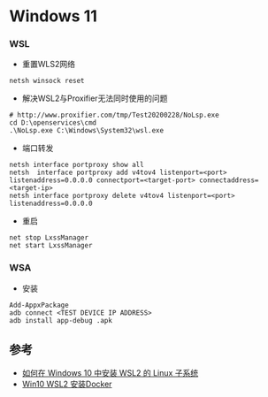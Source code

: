 # Windows 11

### WSL
- 重置WLS2网络
```
netsh winsock reset
```
- 解决WSL2与Proxifier无法同时使用的问题
```
# http://www.proxifier.com/tmp/Test20200228/NoLsp.exe
cd D:\openservices\cmd
.\NoLsp.exe C:\Windows\System32\wsl.exe
```
- 端口转发
```
netsh interface portproxy show all
netsh  interface portproxy add v4tov4 listenport=<port> listenaddress=0.0.0.0 connectport=<target-port> connectaddress=<target-ip>
netsh interface portproxy delete v4tov4 listenport=<port> listenaddress=0.0.0.0
```
- 重启
```
net stop LxssManager
net start LxssManager
```

### WSA
- 安装
```
Add-AppxPackage
adb connect <TEST DEVICE IP ADDRESS>
adb install app-debug .apk
```

## 参考
- [如何在 Windows 10 中安装 WSL2 的 Linux 子系统](https://blog.walterlv.com/post/how-to-install-wsl2.html)
- [Win10 WSL2 安装Docker](https://www.jianshu.com/p/a20c2d58eaac)
